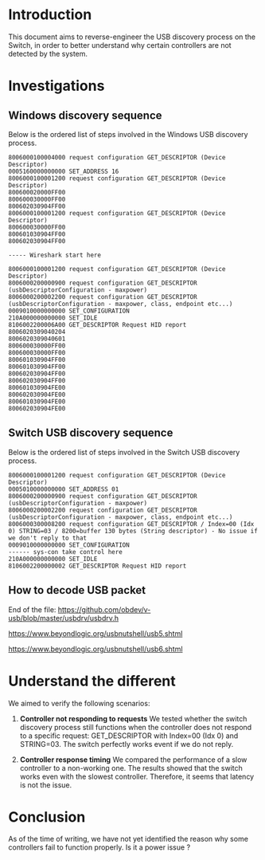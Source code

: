 # Introduction
This document aims to reverse-engineer the USB discovery process on the Switch, in order to better understand why certain controllers are not detected by the system.

# Investigations

## Windows discovery sequence
Below is the ordered list of steps involved in the Windows USB discovery process.
```
8006000100004000 request configuration GET_DESCRIPTOR (Device Descriptor)
0005160000000000 SET_ADDRESS 16
8006000100001200 request configuration GET_DESCRIPTOR (Device Descriptor)
800600020000FF00
800600030000FF00
800602030904FF00
8006000100001200 request configuration GET_DESCRIPTOR (Device Descriptor)
800600030000FF00
800601030904FF00
800602030904FF00

----- Wireshark start here

8006000100001200 request configuration GET_DESCRIPTOR (Device Descriptor)
8006000200000900 request configuration GET_DESCRIPTOR (usbDescriptorConfiguration - maxpower)
8006000200002200 request configuration GET_DESCRIPTOR (usbDescriptorConfiguration - maxpower, class, endpoint etc...)
0009010000000000 SET_CONFIGURATION
210A000000000000 SET_IDLE
8106002200006A00 GET_DESCRIPTOR Request HID report
8006020309040204
8006020309040601
800600030000FF00
800600030000FF00
800601030904FF00
800601030904FF00
800602030904FF00
800602030904FF00
800601030904FE00
800602030904FE00
800601030904FE00
800602030904FE00
```

## Switch USB discovery sequence

Below is the ordered list of steps involved in the Switch USB discovery process.

```
8006000100001200 request configuration GET_DESCRIPTOR (Device Descriptor)
0005010000000000 SET_ADDRESS 01
8006000200000900 request configuration GET_DESCRIPTOR (usbDescriptorConfiguration - maxpower)
8006000200002200 request configuration GET_DESCRIPTOR (usbDescriptorConfiguration - maxpower, class, endpoint etc...)
8006000300008200 request configuration GET_DESCRIPTOR / Index=00 (Idx 0) STRING=03 / 8200=buffer 130 bytes (String descriptor) - No issue if we don't reply to that
0009010000000000 SET_CONFIGURATION
------ sys-con take control here
210A000000000000 SET_IDLE
8106002200000002 GET_DESCRIPTOR Request HID report
```

## How to decode USB packet

End of the file: https://github.com/obdev/v-usb/blob/master/usbdrv/usbdrv.h

https://www.beyondlogic.org/usbnutshell/usb5.shtml

https://www.beyondlogic.org/usbnutshell/usb6.shtml

# Understand the different

We aimed to verify the following scenarios:

1. **Controller not responding to requests**
We tested whether the switch discovery process still functions when the controller does not respond to a specific request: GET_DESCRIPTOR with Index=00 (Idx 0) and STRING=03.
The switch perfectly works event if we do not reply.

2. **Controller response timing**
We compared the performance of a slow controller to a non-working one. The results showed that the switch works even with the slowest controller. Therefore, it seems that latency is not the issue.

# Conclusion
As of the time of writing, we have not yet identified the reason why some controllers fail to function properly.
Is it a power issue ?
